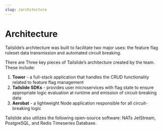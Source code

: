 ```yaml
---
slug: /architecture
---
```


# Architecture

Tailslide’s architecture was built to facilitate two major uses: the feature flag ruleset data transmission and automated circuit breaking. 

There are Three key pieces of Tailslide’s architecture created by the team. These include: 

1. **Tower** - a full-stack application that handles the CRUD functionality related to feature flag management  
3. **Tailslide SDKs** - provides user microservices with flag state to ensure appropriate logic evaluation at runtime and emission of circuit-breaking data
4. **Aerobat** - a lightweight Node application responsible for all circuit-breaking logic

Tailslide also utilizes the following open-source software: NATs JetStream, PostgreSQL, and Redis Timeseries Database.
